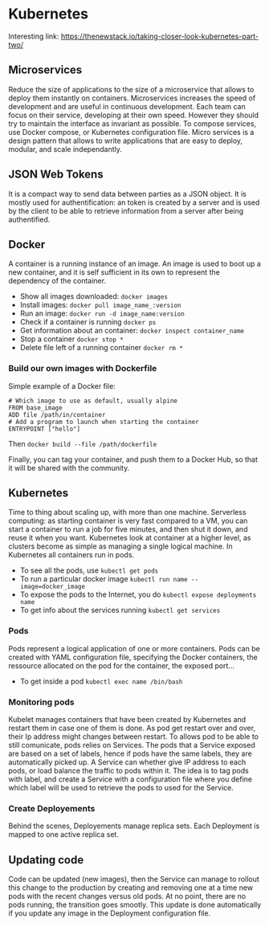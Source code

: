 # Kubernetes
Interesting link: https://thenewstack.io/taking-closer-look-kubernetes-part-two/
## Microservices
Reduce the size of applications to the size of a microservice that allows to deploy them instantly on containers.
Microservices increases the speed of development and are useful in continuous development. Each team can focus on their service, developing at their own speed. 
However they should try to maintain the interface as invariant as possible.
To compose services, use Docker compose, or Kubernetes configuration file.
Micro services is a design pattern that allows to write applications that are easy to deploy, modular, and scale independantly. 

## JSON Web Tokens
It is a compact way to send data between parties as a JSON object. It is mostly used for authentification: an token is created by a server and is used by the client to be able to retrieve information from a server after being authentified.

## Docker
A container is a running instance of an image. An image is used to boot up a new container, and it is self sufficient in its own to represent the dependency of the container.
* Show all images downloaded: ```docker images```
* Install images: ```docker pull image_name_:version```
* Run an image: ```docker run -d image_name:version```
* Check if a container is running ```docker ps```
* Get information about an container: ```docker inspect container_name```
* Stop a container ```docker stop *```
* Delete file left of a running container ```docker rm *```

### Build our own images with Dockerfile
Simple example of a Docker file:
```
# Which image to use as default, usually alpine
FROM base_image 
ADD file /path/in/container
# Add a program to launch when starting the container
ENTRYPOINT ["hello"]
```
Then ```docker build --file /path/dockerfile```

Finally, you can tag your container, and push them to a Docker Hub, so that it will be shared with the community.

## Kubernetes
Time to thing about scaling up, with more than one machine.
Serverless computing: as starting container is very fast compared to a VM, you can start a container to run a job for five minutes, and then shut it down, and reuse it when you want.
Kubernetes look at container at a higher level, as clusters become as simple as managing a single logical machine.
In Kubernetes all containers run in pods. 
* To see all the pods, use ```kubectl get pods```
* To run a particular docker image ```kubectl run name --image=docker_image```
* To expose the pods to the Internet, you do ```kubectl expose deployments name```
* To get info about the services running ```kubectl get services```

### Pods
Pods represent a logical application of one or more containers.
Pods can be created with YAML configuration file, specifying the Docker containers, the ressource allocated on the pod for the container, the exposed port...
* To get inside a pod ```kubectl exec name /bin/bash```

### Monitoring pods
Kubelet manages containers that have been created by Kubernetes and restart them in case one of them is done. As pod get restart over and over, their Ip address might changes between restart. To allows pod to be able to still comunicate, pods relies on Services. The pods that a Service exposed are based on a set of labels, hence if pods have the same labels, they are automatically picked up. A Service can whether give IP address to each pods, or load balance the traffic to pods within it.
The idea is to tag pods with label, and create a Service with a configuration file where you define which label will be used to retrieve the pods to used for the Service.

### Create Deployements
Behind the scenes, Deployements manage replica sets. Each Deployment is mapped to one active replica set.

## Updating code
Code can be updated (new images), then the Service can manage to rollout this change to the production by creating and removing one at a time new pods with the recent changes versus old pods. At no point, there are no pods running, the transition goes smootly. This update is done automatically if you update any image in the Deployment configuration file. 

